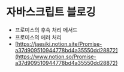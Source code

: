# 자바스크립트 블로깅

- 프로미스의 후속 처리 메서드
- 프로미스의 에러 처리
- [https://jaesiki.notion.site/Promise-a37d909510944778bd4a35550dd28872](https://www.notion.so/Promise-a37d909510944778bd4a35550dd28872)